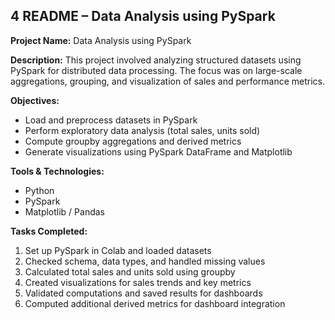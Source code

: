 
## **4 README – Data Analysis using PySpark**

**Project Name:** Data Analysis using PySpark


**Description:**
This project involved analyzing structured datasets using PySpark for distributed data processing. The focus was on large-scale aggregations, grouping, and visualization of sales and performance metrics.

**Objectives:**

* Load and preprocess datasets in PySpark
* Perform exploratory data analysis (total sales, units sold)
* Compute groupby aggregations and derived metrics
* Generate visualizations using PySpark DataFrame and Matplotlib

**Tools & Technologies:**

* Python
* PySpark
* Matplotlib / Pandas

**Tasks Completed:**

1. Set up PySpark in Colab and loaded datasets
2. Checked schema, data types, and handled missing values
3. Calculated total sales and units sold using groupby
4. Created visualizations for sales trends and key metrics
5. Validated computations and saved results for dashboards
6. Computed additional derived metrics for dashboard integration
